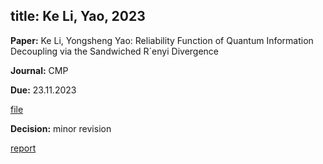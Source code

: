title: Ke Li, Yao, 2023
---

**Paper:** Ke Li, Yongsheng Yao: Reliability Function of Quantum Information Decoupling via the Sandwiched R´enyi Divergence
 
**Journal:** CMP

**Due:** 23.11.2023

[file](REF_keli2023/file.pdf)

**Decision:** minor revision

[report](REF_keli2023/report.pdf)


